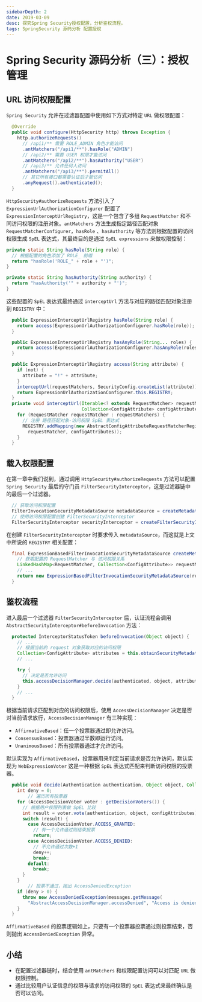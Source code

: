 ```yaml
---
sidebarDepth: 2
date: 2019-03-09
desc: 探究Spring Security授权配置，分析鉴权流程。
tags: SpringSecurity 源码分析 配置授权
---
```


# Spring Security 源码分析（三）：授权管理

## URL 访问权限配置

`Spring Security` 允许在过滤器配置中使用如下方式对特定 `URL` 做权限配置：

```java
  @Override
  public void configure(HttpSecurity http) throws Exception {
    http.authorizeRequests()
      // /api1/** 需要 ROLE_ADMIN 角色才能访问
      .antMatchers("/api1/**").hasRole("ADMIN")
      // /api2/** 需要 USER 权限才能访问
      .antMatchers("/api2/**").hasAuthority("USER")
      // /api3/** 允许任何人访问
      .antMatchers("/api3/**").permitAll()
      // 其它所有接口都需要认证后才能访问
      .anyRequest().authenticated();
  }
```

`HttpSecurity#authorizeRequests` 方法引入了 `ExpressionUrlAuthorizationConfigurer` 配置了 `ExpressionInterceptUrlRegistry`，这是一个包含了多组 `RequestMatcher` 和不同访问权限的注册对象。`antMatchers` 方法生成指定路径匹配对象 `RequestMatcherConfigurer`，`hasRole` 、`hasAuthority` 等方法则根据配置的访问权限生成 `SpEL` 表达式，其最终目的是通过 `SpEL expressions` 来做权限控制：

```java
private static String hasRole(String role) {
  // 根据配置的角色添加了 ROLE_ 前缀
  return "hasRole('ROLE_" + role + "')";
}

private static String hasAuthority(String authority) {
  return "hasAuthority('" + authority + "')";
}
```

这些配置的 `SpEL` 表达式最终通过 `interceptUrl` 方法与对应的路径匹配对象注册到 `REGISTRY` 中：

```java
  public ExpressionInterceptUrlRegistry hasRole(String role) {
    return access(ExpressionUrlAuthorizationConfigurer.hasRole(role));
  }

  public ExpressionInterceptUrlRegistry hasAnyRole(String... roles) {
    return access(ExpressionUrlAuthorizationConfigurer.hasAnyRole(roles));
  }

  public ExpressionInterceptUrlRegistry access(String attribute) {
    if (not) {
      attribute = "!" + attribute;
    }
    interceptUrl(requestMatchers, SecurityConfig.createList(attribute));
    return ExpressionUrlAuthorizationConfigurer.this.REGISTRY;
  }
  private void interceptUrl(Iterable<? extends RequestMatcher> requestMatchers,
                            Collection<ConfigAttribute> configAttributes) {
    for (RequestMatcher requestMatcher : requestMatchers) {
      // 注册 路径匹配对象-访问权限 SpEL 表达式
      REGISTRY.addMapping(new AbstractConfigAttributeRequestMatcherRegistry.UrlMapping(
        requestMatcher, configAttributes));
    }
  }
```

## 载入权限配置

在第一章中我们说到，通过调用 `HttpSecurity#authorizeRequests` 方法可以配置 `Spring Security` 最后的守门员 `FilterSecurityInterceptor`，这是过滤器链中的最后一个过滤器。

```java
  // 获取访问权限配置
  FilterInvocationSecurityMetadataSource metadataSource = createMetadataSource(http);
  // 使用访问权限配置创建 FilterSecurityInterceptor
  FilterSecurityInterceptor securityInterceptor = createFilterSecurityInterceptor(http, metadataSource, http.getSharedObject(AuthenticationManager.class));
```

在创建 `FilterSecurityInterceptor` 时要求传入 `metadataSource`，而这就是上文中所说的 `REGISTRY` 相关配置：

```java
  final ExpressionBasedFilterInvocationSecurityMetadataSource createMetadataSource(H http) {
    // 获取配置的 RequestMatcher 与 访问权限关系
    LinkedHashMap<RequestMatcher, Collection<ConfigAttribute>> requestMap = REGISTRY.createRequestMap();
    // ...
    return new ExpressionBasedFilterInvocationSecurityMetadataSource(requestMap, getExpressionHandler(http));
  }
```

## 鉴权流程

进入最后一个过滤器 `FilterSecurityInterceptor` 后，认证流程会调用 `AbstractSecurityInterceptor#beforeInvocation` 方法：

```java
  protected InterceptorStatusToken beforeInvocation(Object object) {
    // ...
    // 根据当前的 request 对象获取对应的访问权限
    Collection<ConfigAttribute> attributes = this.obtainSecurityMetadataSource().getAttributes(object);
    // ...

    try {
      // 决定是否允许访问
      this.accessDecisionManager.decide(authenticated, object, attributes);
    }
    // ...
  }
```

根据当前请求匹配到对应的访问权限后，使用 `AccessDecisionManager` 决定是否对当前请求放行，`AccessDecisionManager` 有三种实现：

- `AffirmativeBased`：任一个投票器通过即允许访问。
- `ConsensusBased`：投票器通过半数即运行访问。
- `UnanimousBased`：所有投票器通过才允许访问。

默认实现为 `AffirmativeBased`，投票器用来判定当前请求是否允许访问，默认实现为 `WebExpressionVoter` 这是一种根据 `SpEL` 表达式匹配来判断访问权限的投票器。

```java
  public void decide(Authentication authentication, Object object, Collection<ConfigAttribute> configAttributes) throws AccessDeniedException {
    int deny = 0;
		// 遍历所有投票器
    for (AccessDecisionVoter voter : getDecisionVoters()) {
      // 根据用户权限列表做 SpEL 比较
      int result = voter.vote(authentication, object, configAttributes);
      switch (result) {
        case AccessDecisionVoter.ACCESS_GRANTED:
          // 有一个允许通过则结束投票
          return;
        case AccessDecisionVoter.ACCESS_DENIED:
          // 不允许通过次数+1
          deny++;
          break;
        default:
          break;
      }
    }
		// 投票不通过，抛出 AccessDeniedException
    if (deny > 0) {
      throw new AccessDeniedException(messages.getMessage(
        "AbstractAccessDecisionManager.accessDenied", "Access is denied"));
    }
  }
```

`AffirmativeBased` 的投票逻辑如上，只要有一个投票器投票通过则投票结束，否则抛出 `AccessDeniedException` 异常。

## 小结

- 在配置过滤器链时，结合使用 `antMatchers` 和权限配置访问可以对匹配 `URL` 做权限控制。
- 通过比较用户认证信息的权限与请求的访问权限的 `SpEL` 表达式来最终确认是否可以访问。
